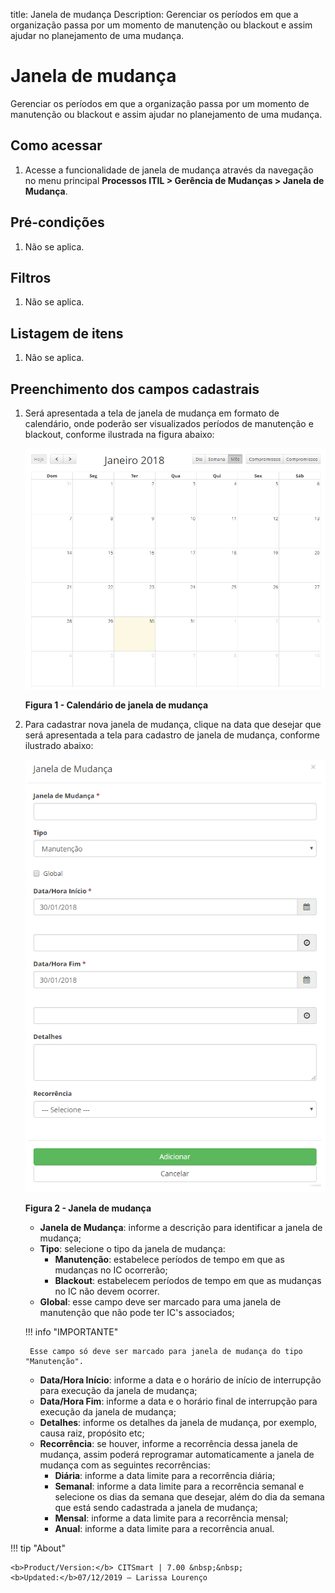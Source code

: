 title: Janela de mudança
Description: Gerenciar os períodos em que a organização passa por um momento de manutenção ou blackout e assim ajudar no planejamento de uma mudança.
# Janela de mudança

Gerenciar os períodos em que a organização passa por um momento de manutenção ou
blackout e assim ajudar no planejamento de uma mudança.

Como acessar
-------------

1. Acesse a funcionalidade de janela de mudança através da navegação no menu principal 
**Processos ITIL > Gerência de Mudanças > Janela de Mudança**.

Pré-condições
---------------

1. Não se aplica.

Filtros
---------

1. Não se aplica.

Listagem de itens
-------------------

1. Não se aplica.

Preenchimento dos campos cadastrais
-------------------------------------

1. Será apresentada a tela de janela de mudança em formato de calendário, onde poderão ser
visualizados períodos de manutenção e blackout, conforme ilustrada na figura abaixo:

    ![Janela](images/jane-mud.img1.png)
    
    **Figura 1 - Calendário de janela de mudança**
    
2. Para cadastrar nova janela de mudança, clique na data que desejar que será apresentada a tela para cadastro de 
janela de mudança, conforme ilustrado abaixo:

    ![Janela](images/jane-mud.img2.png)
    
    **Figura 2 - Janela de mudança**
    
    - **Janela de Mudança**: informe a descrição para identificar a janela de mudança;
    - **Tipo**: selecione o tipo da janela de mudança:
        - **Manutenção**: estabelece períodos de tempo em que as mudanças no IC ocorrerão;
        - **Blackout**: estabelecem períodos de tempo em que as mudanças no IC não devem ocorrer.
    - **Global**: esse campo deve ser marcado para uma janela de manutenção que não pode ter IC's associados;
    
    !!! info "IMPORTANTE"
    
        Esse campo só deve ser marcado para janela de mudança do tipo "Manutenção".
        
    - **Data/Hora Início**: informe a data e o horário de início de interrupção para execução da janela de mudança;
    - **Data/Hora Fim**: informe a data e o horário final de interrupção para execução da janela de mudança;
    - **Detalhes**: informe os detalhes da janela de mudança, por exemplo, causa raiz, propósito etc;
    - **Recorrência**: se houver, informe a recorrência dessa janela de mudança, assim poderá reprogramar automaticamente
    a janela de mudança com as seguintes recorrências:
        - **Diária**: informe a data limite para a recorrência diária;
        - **Semanal**: informe a data limite para a recorrência semanal e selecione os dias da semana que desejar, além 
        do dia da semana que está sendo cadastrada a janela de mudança;
        - **Mensal**: informe a data limite para a recorrência mensal;
        - **Anual**: informe a data limite para a recorrência anual.
        
!!! tip "About"

    <b>Product/Version:</b> CITSmart | 7.00 &nbsp;&nbsp;
    <b>Updated:</b>07/12/2019 – Larissa Lourenço
       
